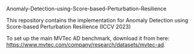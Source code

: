 Anomaly-Detection-using-Score-based-Perturbation-Resilience

This repository contains the implementation for Anomaly Detection using Score-based Perturbation Resilience (ICCV 2023)

To set up the main MVTec AD benchmark, download it from here: https://www.mvtec.com/company/research/datasets/mvtec-ad. 

